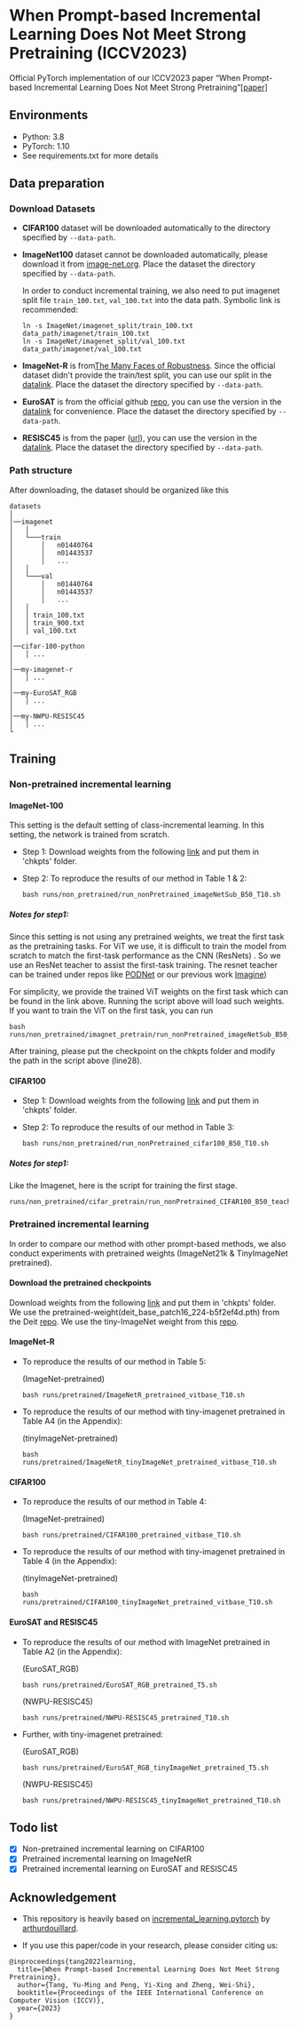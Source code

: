 # When Prompt-based Incremental Learning Does Not Meet Strong Pretraining (ICCV2023)

Official PyTorch implementation of our ICCV2023 paper “When Prompt-based Incremental Learning Does Not Meet Strong
Pretraining”[[paper]](https://arxiv.org/abs/2308.10445)

## Environments

- Python: 3.8
- PyTorch: 1.10
- See requirements.txt for more details

## Data preparation

### Download Datasets

- **CIFAR100** dataset will be downloaded automatically to the directory specified by `--data-path`.

- **ImageNet100** dataset cannot be downloaded automatically, please download it
  from [image-net.org](https://image-net.org/download.php).
  Place the dataset the directory specified by `--data-path`.

  In order to conduct incremental training, we also need to put imagenet split file `train_100.txt`, `val_100.txt` into
  the data path. Symbolic link is recommended:
  ```
  ln -s ImageNet/imagenet_split/train_100.txt data_path/imagenet/train_100.txt
  ln -s ImageNet/imagenet_split/val_100.txt data_path/imagenet/val_100.txt
  ```
 
- **ImageNet-R** is from[The Many Faces of Robustness](https://github.com/hendrycks/imagenet-r?tab=readme-ov-file). 
  Since the official dataset didn't provide the train/test split, you can use our split in the [datalink](https://drive.google.com/drive/folders/18GdcsKIxx2MdbdjjblHXE3nqXXgjIiew?usp=drive_link).
  Place the dataset the directory specified by `--data-path`.
  
- **EuroSAT** is from the official github [repo](https://github.com/phelber/EuroSAT), you can use the version in the [datalink](https://drive.google.com/drive/folders/18GdcsKIxx2MdbdjjblHXE3nqXXgjIiew?usp=drive_link) for convenience.
  Place the dataset the directory specified by `--data-path`.

- **RESISC45** is from the paper ([url](https://arxiv.org/abs/1703.00121)), you can use the version in the [datalink](https://drive.google.com/drive/folders/18GdcsKIxx2MdbdjjblHXE3nqXXgjIiew?usp=drive_link). Place the dataset the directory specified by `--data-path`.

### Path structure

After downloading, the dataset should be organized like this

```
datasets
│  
│──imagenet
│   │
│   └───train
│       │   n01440764
│       │   n01443537 
│       │   ...
│   │
│   └───val
│       │   n01440764
│       │   n01443537
│       │   ...
│   │   
│   │ train_100.txt
│   │ train_900.txt
│   │ val_100.txt 
│
│──cifar-100-python
│   │ ...
│ 
│──my-imagenet-r 
│   │ ...
│ 
│──my-EuroSAT_RGB
│   │ ...
│ 
│──my-NWPU-RESISC45
│   │ ...
└
```

## Training

### Non-pretrained incremental learning

#### ImageNet-100
This setting is the default setting of class-incremental learning.
In this setting, the network is trained from scratch.

- Step 1:
Download weights from the following
[link](https://drive.google.com/drive/folders/1DRpbNpkJ2lwIPtO_PF-mFV_kKIYKeHgt?usp=drive_link) and put them in 'chkpts'
folder.

- Step 2:
  To reproduce the results of our method in Table 1 & 2:

  ```
  bash runs/non_pretrained/run_nonPretrained_imageNetSub_B50_T10.sh
  ```

##### Notes for step1:
Since this setting is not using any pretrained weights, we treat the first task as the pretraining tasks.
For ViT we use, it is difficult to train the model from scratch to match the first-task performance as the CNN (ResNets)
. 
So we use an ResNet teacher to assist the first-task training. 
The resnet teacher can be trained under repos like
[PODNet](https://github.com/arthurdouillard/incremental_learning.pytorch) or our previous work
[Imagine](https://github.com/TOM-tym/Learn-to-Imagine))

For simplicity, we provide the trained ViT weights on the first task which can be found in the link above.
Running the script above will load such weights.
If you want to train the ViT on the first task, you can run
```
bash runs/non_pretrained/imagnet_pretrain/run_nonPretrained_imageNetSub_B50_teacher.sh
```
After training, please put the checkpoint on the chkpts folder and modify the path in the script above (line28).

#### CIFAR100

- Step 1:
Download weights from the following
[link](https://drive.google.com/drive/folders/1DRpbNpkJ2lwIPtO_PF-mFV_kKIYKeHgt?usp=drive_link) and put them in 'chkpts'
folder.

- Step 2:
  To reproduce the results of our method in Table 3:

  ```
  bash runs/non_pretrained/run_nonPretrained_cifar100_B50_T10.sh
  ```
##### Notes for step1:
Like the Imagenet, here is the script for training the first stage.
  ```
  runs/non_pretrained/cifar_pretrain/run_nonPretrained_CIFAR100_B50_teacher.sh
  ```

### Pretrained incremental learning
In order to compare our method with other prompt-based methods, we also conduct experiments with pretrained weights
(ImageNet21k & TinyImageNet pretrained).
#### Download the pretrained checkpoints
Download weights from the following
[link](https://drive.google.com/drive/folders/1DRpbNpkJ2lwIPtO_PF-mFV_kKIYKeHgt?usp=drive_link) and put them in 'chkpts'
folder.
We use the pretrained-weight(deit_base_patch16_224-b5f2ef4d.pth) from the Deit [repo](https://github.com/facebookresearch/deit).
We use the tiny-ImageNet weight from this [repo](https://github.com/ehuynh1106/TinyImageNet-Transformers).
#### ImageNet-R
- To reproduce the results of our method in Table 5:
  
  (ImageNet-pretrained)
  ```
  bash runs/pretrained/ImageNetR_pretrained_vitbase_T10.sh
  ```
- To reproduce the results of our method with tiny-imagenet pretrained in Table A4 (in the Appendix):
  
  (tinyImageNet-pretrained)
  ```
  bash runs/pretrained/ImageNetR_tinyImageNet_pretrained_vitbase_T10.sh
  ```
 
#### CIFAR100

- To reproduce the results of our method in Table 4:

  (ImageNet-pretrained)
  ```
  bash runs/pretrained/CIFAR100_pretrained_vitbase_T10.sh
  ```
- To reproduce the results of our method with tiny-imagenet pretrained in Table 4 (in the Appendix):

  (tinyImageNet-pretrained)
  ```
  bash runs/pretrained/CIFAR100_tinyImageNet_pretrained_vitbase_T10.sh
  ```

#### EuroSAT and RESISC45
- To reproduce the results of our method with ImageNet pretrained in Table A2 (in the Appendix):

  (EuroSAT_RGB)
  ```
  bash runs/pretrained/EuroSAT_RGB_pretrained_T5.sh
  ```
  
  (NWPU-RESISC45)
  ```
  bash runs/pretrained/NWPU-RESISC45_pretrained_T10.sh
  ```
  
- Further, with tiny-imagenet pretrained:

  (EuroSAT_RGB)
  ```
  bash runs/pretrained/EuroSAT_RGB_tinyImageNet_pretrained_T5.sh
  ```
  
  (NWPU-RESISC45)
  ```
  bash runs/pretrained/NWPU-RESISC45_tinyImageNet_pretrained_T10.sh
  ```
  
## Todo list

-[X] Non-pretrained incremental learning on CIFAR100
-[X] Pretrained incremental learning on ImageNetR
-[X] Pretrained incremental learning on EuroSAT and RESISC45

## Acknowledgement

- This repository is heavily based
  on [incremental_learning.pytorch](https://github.com/arthurdouillard/incremental_learning.pytorch)
  by [arthurdouillard](https://github.com/arthurdouillard).


- If you use this paper/code in your research, please consider citing us:

```
@inproceedings{tang2022learning,
  title={When Prompt-based Incremental Learning Does Not Meet Strong Pretraining},
  author={Tang, Yu-Ming and Peng, Yi-Xing and Zheng, Wei-Shi},
  booktitle={Proceedings of the IEEE International Conference on Computer Vision (ICCV)},
  year={2023}
}
```